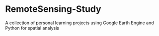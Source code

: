 # RemoteSensing-Study
A collection of personal learning projects using Google Earth Engine and Python for spatial analysis
